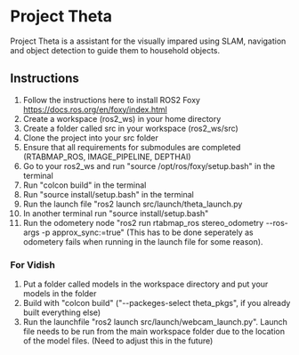 # Project Theta
Project Theta is a assistant for the visually impared using SLAM, navigation and object detection to guide them to household objects. 

## Instructions
  1. Follow the instructions here to install ROS2 Foxy https://docs.ros.org/en/foxy/index.html
  2. Create a workspace (ros2_ws) in your home directory
  3. Create a folder called src in your workspace (ros2_ws/src)
  4. Clone the project into your src folder
  5. Ensure that all requirements for submodules are completed (RTABMAP_ROS, IMAGE_PIPELINE, DEPTHAI)
  6. Go to your ros2_ws and run "source /opt/ros/foxy/setup.bash" in the terminal
  7. Run "colcon build" in the terminal
  8. Run "source install/setup.bash" in the terminal
  9. Run the launch file "ros2 launch src/launch/theta_launch.py
  10. In another terminal run "source install/setup.bash"
  11. Run the odometery node "ros2 run rtabmap_ros stereo_odometry --ros-args -p approx_sync:=true" 
  (This has to be done seperately as odometery fails when running in the launch file for some reason).
  
  
### For Vidish
  1. Put a folder called models in the workspace directory and put your models in the folder
  2. Build with "colcon build" ("--packeges-select theta_pkgs", if you already built everything else)
  3. Run the launchfile "ros2 launch src/launch/webcam_launch.py".
  Launch file needs to be run from the main workspace folder due to the location of the model files. (Need to adjust this in the future)

